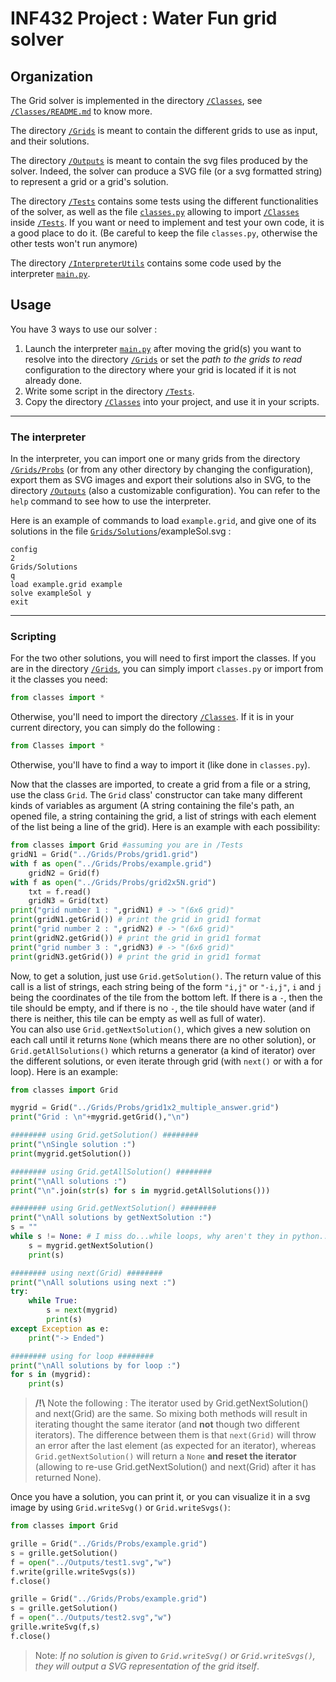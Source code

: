 # INF432 Project : Water Fun grid solver

## Organization

The Grid solver is implemented in the directory [`/Classes`](https://github.com/NeoGalaxy/INF432/tree/master/Classes), see [`/Classes/README.md`](https://github.com/NeoGalaxy/INF432/tree/master/Classes/README.md) to know more.


The directory [`/Grids`](https://github.com/NeoGalaxy/INF432/tree/master/Grids) is meant to contain the different grids to use as input, and their solutions.


The directory [`/Outputs`](https://github.com/NeoGalaxy/INF432/tree/master/Outputs) is meant to contain the svg files produced by the solver. Indeed, the solver can produce a SVG file (or a svg formatted string) to represent a grid or a grid's solution.


The directory [`/Tests`](https://github.com/NeoGalaxy/INF432/tree/master/Tests) contains some tests using the different functionalities of the solver, as well as the file [`classes.py`](https://github.com/NeoGalaxy/INF432/blob/master/Tests/classes.py) allowing to import [`/Classes`](https://github.com/NeoGalaxy/INF432/blob/master/Classes) inside [`/Tests`](https://github.com/NeoGalaxy/INF432/blob/master/Tests). If you want or need to implement and test your own code, it is a good place to do it. (Be careful to keep the file `classes.py`, otherwise the other tests won't run anymore)


The directory [`/InterpreterUtils`](https://github.com/NeoGalaxy/INF432/tree/master/InterpreterUtils) contains some code used by the interpreter [`main.py`](https://github.com/NeoGalaxy/INF432/tree/main.py).

## Usage

You have 3 ways to use our solver : 
1. Launch the interpreter [`main.py`](https://github.com/NeoGalaxy/INF432/tree/main.py) after moving the grid(s) you want to resolve into the directory [`/Grids`](https://github.com/NeoGalaxy/INF432/tree/master/Grids) or set the *path to the grids to read* configuration to the directory where your grid is located if it is not already done.
2. Write some script in the directory [`/Tests`](https://github.com/NeoGalaxy/INF432/tree/master/Tests). 
3. Copy the directory [`/Classes`](https://github.com/NeoGalaxy/INF432/tree/master/Classes) into your project, and use it in your scripts.

_____________
### The interpreter

In the interpreter, you can import one or many grids from the directory [`/Grids/Probs`](https://github.com/NeoGalaxy/INF432/tree/master/Grids/Probs) (or from any other directory by changing the configuration), export them as SVG images and export their solutions also in SVG, to the directory [`/Outputs`](https://github.com/NeoGalaxy/INF432/tree/master/Outputs) (also a customizable configuration). 
You can refer to the `help` command to see how to use the interpreter. 

Here is an example of commands to load `example.grid`, and give one of its solutions in the file [`Grids/Solutions`](https://github.com/NeoGalaxy/INF432/tree/master/Grids/Solutions)/exampleSol.svg :
```
config
2
Grids/Solutions
q
load example.grid example
solve exampleSol y
exit
```

_____________
### Scripting

For the two other solutions, you will need to first import the classes. If you are in the directory [`/Grids`](https://github.com/NeoGalaxy/INF432/tree/master/Grids), you can simply import `classes.py` or import from it the classes you need:
```python
from classes import *
```
Otherwise, you'll need to import the directory [`/Classes`](https://github.com/NeoGalaxy/INF432/tree/master/Classes). If it is in your current directory, you can simply do the following :
```python
from Classes import *
```
Otherwise, you'll have to find a way to import it (like done in `classes.py`).

Now that the classes are imported, to create a grid from a file or a string, use the class `Grid`. The `Grid` class' constructor can take many different kinds of variables as argument (A string containing the file's path, an opened file, a string containing the grid, a list of strings with each element of the list being a line of the grid). Here is an example with each possibility:
```python
from classes import Grid #assuming you are in /Tests
gridN1 = Grid("../Grids/Probs/grid1.grid")
with f as open("../Grids/Probs/example.grid")
	gridN2 = Grid(f)
with f as open("../Grids/Probs/grid2x5N.grid")
	txt = f.read()
	gridN3 = Grid(txt)
print("grid number 1 : ",gridN1) # -> "(6x6 grid)"
print(gridN1.getGrid()) # print the grid in grid1 format
print("grid number 2 : ",gridN2) # -> "(6x6 grid)"
print(gridN2.getGrid()) # print the grid in grid1 format
print("grid number 3 : ",gridN3) # -> "(6x6 grid)"
print(gridN3.getGrid()) # print the grid in grid1 format
```

Now, to get a solution, just use `Grid.getSolution()`. The return value of this call is a list of strings, each string being of the form `"i,j"` or `"-i,j"`, `i` and `j` being the coordinates of the tile from the bottom left. If there is a `-`, then the tile should be empty, and if there is no `-`, the tile should have water (and if there is neither, this tile can be empty as well as full of water).  
You can also use `Grid.getNextSolution()`, which gives a new solution on each call until it returns `None` (which means there are no other solution), or `Grid.getAllSolutions()` which returns a generator (a kind of iterator) over the different solutions, or even iterate through grid (with `next()` or with a for loop). Here is an example:
```python
from classes import Grid

mygrid = Grid("../Grids/Probs/grid1x2_multiple_answer.grid")
print("Grid : \n"+mygrid.getGrid(),"\n")

######## using Grid.getSolution() ########
print("\nSingle solution :")
print(mygrid.getSolution())

######## using Grid.getAllSolution() ########
print("\nAll solutions :")
print("\n".join(str(s) for s in mygrid.getAllSolutions()))

######## using Grid.getNextSolution() ########
print("\nAll solutions by getNextSolution :")
s = ""
while s != None: # I miss do...while loops, why aren't they in python...?
	s = mygrid.getNextSolution()
	print(s)

######## using next(Grid) ########
print("\nAll solutions using next :")
try:
	while True:
		s = next(mygrid)
		print(s)
except Exception as e:
	print("-> Ended")

######## using for loop ########
print("\nAll solutions by for loop :")
for s in (mygrid):
	print(s)
```
> **/!\\** Note the following : The iterator used by Grid.getNextSolution() and next(Grid) are the same. So mixing both methods will result in iterating thought the same iterator (and **not** though two different iterators). The difference between them is that `next(Grid)` will throw an error after the last element (as expected for an iterator), whereas `Grid.getNextSolution()` will return a `None` **and reset the iterator** (allowing to re-use Grid.getNextSolution() and next(Grid) after it has returned None).

Once you have a solution, you can print it, or you can visualize it in a svg image by using `Grid.writeSvg()` or `Grid.writeSvgs()`: 
```python
from classes import Grid

grille = Grid("../Grids/Probs/example.grid")
s = grille.getSolution()
f = open("../Outputs/test1.svg","w")
f.write(grille.writeSvgs(s))
f.close()

grille = Grid("../Grids/Probs/example.grid")
s = grille.getSolution()
f = open("../Outputs/test2.svg","w")
grille.writeSvg(f,s)
f.close()
```
> Note: *If no solution is given to `Grid.writeSvg()` or `Grid.writeSvgs()`, they will output a SVG representation of the grid itself*.